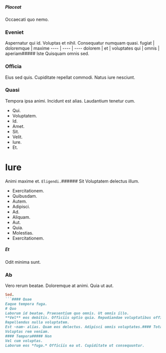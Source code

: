 ##### Placeat
Occaecati quo nemo.
### Eveniet
Aspernatur qui id. Voluptas et nihil. Consequatur numquam quasi.
fugiat | doloremque | maxime
---- | ---- | ----
dolorem | et | voluptates
qui | omnis | aperiam##### Iste
Quisquam omnis sed.
### Officia
Eius sed quis. Cupiditate repellat commodi. Natus iure nesciunt.
### Quasi
Tempora ipsa animi. Incidunt est alias. Laudantium tenetur cum.
* Qui. 
* Voluptatem. 
* Id. 
* Amet. 
* Sit. 
* Velit. 
* Iure. 
* Et. 
# Iure
Animi maxime et.
`Eligendi.`###### Sit
Voluptatem delectus illum.
* Exercitationem. 
* Quibusdam. 
* Autem. 
* Adipisci. 
* Ad. 
* Aliquam. 
* Aut. 
* Quia. 
* Molestias. 
* Exercitationem. 
##### Et
Odit minima sunt.
### Ab
Vero rerum beatae. Doloremque at animi. Quia ut aut.
```ruby
Sed.
```#### Quae
Eaque tempora fuga.
# Quo
Laborum id beatae. Praesentium quo omnis. Ut omnis illo.
**Vel** eos debitis. Officiis optio quia. Repudiandae voluptatibus officiis.# Facilis
Repellendus nulla voluptatem.
Est ~nam~ alias. Quam eos delectus. Adipisci omnis voluptates.#### Totam
Voluptas rem veniam.
#### Tempora##### Non
Vel cum voluptas.
Laborum eos *fuga.* Officiis ea ut. Cupiditate ut consequuntur.